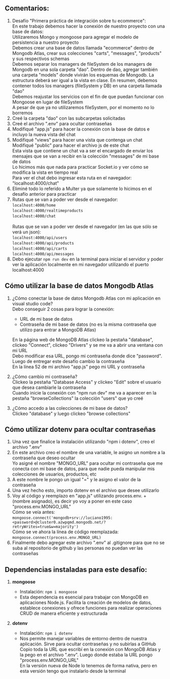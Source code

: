 ## Comentarios:

1. Desafío "Primera práctica de integración sobre tu ecommerce": <br>
   En este trabajo debemos hacer la conexión de nuestro proyecto con una base de datos: <br>
   Utilizaremos Mongo y mongoose para agregar el modelo de persistencia a nuestro proyecto <br>
   Debemos crear una base de datos llamada "ecommerce" dentro de Mongodb Atlas, crear sus colecciones "carts", "messages", "products" y sus respectivos schemas <br>
   Debemos separar los managers de fileSystem de los managers de Mongodb en una sola carpeta "dao". Dentro de dao, agregar también una carpeta "models" donde vivirán los esquemas de Mongodb. La estructura deberá ser igual a la vista en clase. En resumen, debemos contener todos los managers (fileSystem y DB) en una carpeta llamada "dao" <br>
   Debemos reajustar los servicios con el fin de que puedan funcionar con Mongoose en lugar de fileSystem <br>
   A pesar de que ya no utilizaremos fileSystem, por el momento no lo borremos
2. Creé la carpeta "dao" con las subcarpetas solicitadas
3. Creé el archivo ".env" para ocultar contraseñas
4. Modifiqué "app.js" para hacer la conexión con la base de datos e incluyo la nueva vista del chat
5. Modifiqué "views" para hacer una vista que contenga un chat <br>
   Modifiqué "public" para hacer el archivo js de este chat <br>
   Esta vista que contiene un chat va a ser el encargado de enviar los mensajes que se van a recibir en la colección "messages" de mi base de datos <br>
   Lo hicimos más que nada para practicar Socket.io y ver cómo se modifica la vista en tiempo real <br>
   Para ver el chat debo ingresar esta ruta en el navegador: "localhost:4000/chat"
6. Eliminé todo lo referido a Multer ya que solamente lo hicimos en el desafío anterior para practicar
7. Rutas que se van a poder ver desde el navegador: <br>
   `localhost:4000/home` <br>
   `localhost:4000/realtimeproducts` <br>
   `localhost:4000/chat` <br><br>
   Rutas que se van a poder ver desde el navegador (en las que sólo se verá un json): <br>
   `localhost:4000/api/users` <br>
   `localhost:4000/api/products` <br>
   `localhost:4000/api/carts` <br>
   `localhost:4000/api/messages` <br>
8. Debo ejecutar `npm run dev` en la terminal para iniciar el servidor y poder ver la aplicación localmente en mi navegador utilizando el puerto localhost:4000



## Cómo utilizar la base de datos Mongodb Atlas

1. ¿Cómo conectar la base de datos Mongodb Atlas con mi aplicación en visual studio code? <br>
   Debo conseguir 2 cosas para lograr la conexión: <br>
   -  URL de mi base de datos <br>
   -  Contraseña de mi base de datos (no es la misma contraseña que utilizo para entrar a MongoDB Atlas) <br>
   
   En la página web de MongoDB Atlas clickeo la pestaña "database", clickeo "Connect", clickeo "Drivers" y se me va a abrir una ventana con mi URL <br>
   Debo modificar esa URL, pongo mi contraseña donde dice "password". Luego de entregar este desafío cambio la contraseña <br>
   En la línea 52 de mi archivo "app.js" pego mi URL y contraseña
2. ¿Cómo cambio mi contraseña? <br>
   Clickeo la pestaña "Database Access" y clickeo "Edit" sobre el usuario que desea cambiarle la contraseña <br>
   Cuando inicie la conexión con "npm run dev" me va a aparecer en la pestaña "browseCollections" la colección "users" que yo creé
3. ¿Cómo accedo a las colecciones de mi base de datos? <br>
   Clickeo "database" y luego clickeo "browse collections"



## Cómo utilizar dotenv para ocultar contraseñas

1. Una vez que finalice la instalación utilizando "npm i dotenv", creo el archivo ".env"
2. En este archivo creo el nombre de una variable, le asigno un nombre a la contraseña que deseo ocultar <br>
   Yo asigné el nombre "MONGO_URL" para ocultar mi contraseña que me conecta con mi base de datos, para que nadie pueda manipular mis colecciones de usuarios, productos, etc
3. A este nombre le pongo un igual "=" y le asigno el valor de la contraseña
4. Una vez hecho esto, importo dotenv en el archivo que desee utilizarlo
5. Voy al código y reemplazo en "app.js" utilizando process.env. + (nombre asignado), es decir yo voy a poner en este caso "process.env.MONGO_URL" <br>
   Cómo se veía antes: <br>
   `mongoose.connect('mongodb+srv://luciano1995:<password>@cluster0.azwpqmd.mongodb.net/?retryWrites=true&w=majority')` <br>
   Cómo se ve ahora la línea de código reemplazada: <br>
   `mongoose.connect(process.env.MONGO_URL)`
6. Finalmente debo agregar este archivo ".env" al .gitignore para que no se suba al repositorio de github y las personas no puedan ver las contraseñas



## Dependencias instaladas para este desafío:

1. **mongoose**

   - Instalación: `npm i mongoose`
   - Esta dependencia es esencial para trabajar con MongoDB en aplicaciones Node.js. Facilita la creación de modelos de datos, establece conexiones y ofrece funciones para realizar operaciones CRUD de manera eficiente y estructurada

2. **dotenv**
   - Instalación: `npm i dotenv`
   - Nos permite manejar variables de entorno dentro de nuestra aplicación. Sirve para ocultar contraseñas y no subirlas a GitHub <br>
   Copio toda la URL que escribí en la conexión con MongoDB Atlas y la pego en el archivo ".env". Luego donde estaba la URL pongo "process.env.MONGO_URL" <br>
   En la versión nueva de Node lo tenemos de forma nativa, pero en esta versión tengo que instalarlo desde la terminal